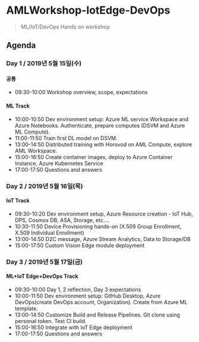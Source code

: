# AMLWorkshop-IotEdge-DevOps
> ML/IoT/DevOps Hands on workshop

## Agenda
### Day 1 / 2019년 5월 15일(수)

#### 공통
- 09:30-10:00 Workshop overview, scope, expectations

#### ML Track
- 10:00-10:50 Dev environment setup: Azure ML service Workspace and Azure Notebooks. Authenticate, prepare computes (DSVM and Azure ML Compute).
- 11:00-11:50 Train first DL model on DSVM.
- 13:00-14:50 Distributed training with Horovod on AML Compute, explore AML Workspace.
- 15:00-16:50 Create container images, deploy to Azure Container Instance, Azure Kubernetes Service
- 17:00-17:50 Questions and answers

### Day 2 / 2019년 5월 16일(목)

#### IoT Track
- 09:30-10:20 Dev environment setup, Azure Resource creation - IoT Hub, DPS, Cosmos DB, ASA, Storage, etc….
- 10:30-11:50 Device Provisioning hands-on (X.509 Group Enrollment, X.509 Individual Enrollment)
- 13:00-14:50 D2C message, Azure Stream Analytics, Data to Storage/DB
- 15:00-17:50 Custom Vision Edge module deployment


### Day 3 / 2019년 5월 17일(금)

#### ML+IoT Edge+DevOps Track
- 09:30-10:00 Day 1, 2 reflection, Day 3 expectations
- 10:00-11:50 Dev environment setup: GitHub Desktop, Azure DevOps(create DevOps account, Organization). Create from Azure ML template.
- 13:00-14:50 Customize Build and Release Pipelines. Git clone using personal token. Test CI build.
- 15:00-16:50 Integrate with IoT Edge deployment
- 17:00-17:50 Questions and answers

